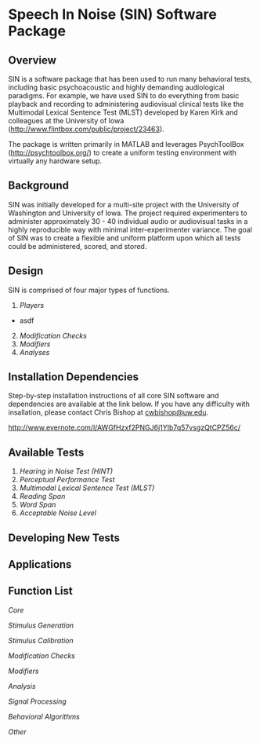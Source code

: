 Speech In Noise (SIN) Software Package
===

Overview
--------

SIN is a software package that has been used to run many behavioral tests, including basic psychoacoustic and highly demanding audiological paradigms. For example, we have used SIN to do everything from basic playback and recording to administering audiovisual clinical tests like the Multimodal Lexical Sentence Test (MLST) developed by Karen Kirk and colleagues at the University of Iowa (http://www.flintbox.com/public/project/23463). 

The package is written primarily in MATLAB and leverages PsychToolBox (http://psychtoolbox.org/) to create a uniform testing environment with virtually any hardware setup. 

Background
------

SIN was initially developed for a multi-site project with the University of Washington and University of Iowa. The project required experimenters to administer approximately 30 - 40 individual audio or audiovisual tasks in a highly reproducible way with minimal inter-experimenter variance. The goal of SIN was to create a flexible and uniform platform upon which all tests could be administered, scored, and stored. 

Design
------

SIN is comprised of four major types of functions.

1. _Players_
  + asdf
2. _Modification Checks_
3. _Modifiers_
4. _Analyses_

Installation Dependencies
------

Step-by-step installation instructions of all core SIN software and dependencies are available at the link below. If you have any difficulty with insallation, please contact Chris Bishop at cwbishop@uw.edu.

http://www.evernote.com/l/AWGfHzxf2PNGJ6j1YIb7q57vsgzQtCPZ56c/

Available Tests
------

1. _Hearing in Noise Test (HINT)_
2. _Perceptual Performance Test_
2. _Multimodal Lexical Sentence Test (MLST)_
3. _Reading Span_
3. _Word Span_
4. _Acceptable Noise Level_


Developing New Tests
------

Applications
------

Function List
------

_Core_

_Stimulus Generation_

_Stimulus Calibration_

_Modification Checks_

_Modifiers_

_Analysis_

_Signal Processing_

_Behavioral Algorithms_

_Other_
